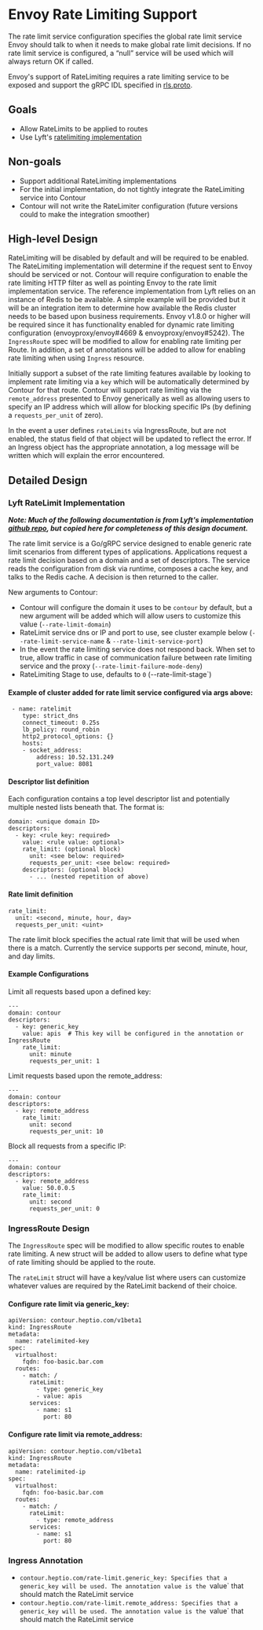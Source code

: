# Envoy Rate Limiting Support

The rate limit service configuration specifies the global rate limit service Envoy should talk to when it needs to make global rate limit decisions.
If no rate limit service is configured, a “null” service will be used which will always return OK if called.

Envoy's support of RateLimiting requires a rate limiting service to be exposed and support the gRPC IDL specified in [rls.proto](https://www.envoyproxy.io/docs/envoy/v1.9.0/api-v2/service/ratelimit/v2/rls.proto#envoy-api-file-envoy-service-ratelimit-v2-rls-proto).

## Goals

- Allow RateLimits to be applied to routes
- Use Lyft's [ratelimiting implementation](https://github.com/lyft/ratelimit)

## Non-goals

- Support additional RateLimiting implementations
- For the initial implementation, do not tightly integrate the RateLimiting service into Contour
- Contour will not write the RateLimiter configuration (future versions could to make the integration smoother)

## High-level Design

RateLimiting will be disabled by default and will be required to be enabled.
The RateLimiting implementation will determine if the request sent to Envoy should be serviced or not.
Contour will require configuration to enable the rate limiting HTTP filter as well as pointing Envoy to the rate limit implementation service.
The reference implementation from Lyft relies on an instance of Redis to be available. 
A simple example will be provided but it will be an integration item to determine how available the Redis cluster needs to be based upon business requirements.
Envoy v1.8.0 or higher will be required since it has functionality enabled for dynamic rate limiting configuration (envoyproxy/envoy#4669 & envoyproxy/envoy#5242).
The `IngressRoute` spec will be modified to allow for enabling rate limiting per Route.
In addition, a set of annotations will be added to allow for enabling rate limiting when using `Ingress` resource.

Initially support a subset of the rate limiting features available by looking to implement rate limiting via a `key` which will be automatically determined by Contour for that route.
Contour will support rate limiting via the `remote_address` presented to Envoy generically as well as allowing users to specify an IP address which will allow for blocking specific IPs (by defining a `requests_per_unit` of zero).

In the event a user defines `rateLimits` via IngressRoute, but are not enabled, the status field of that object will be updated to reflect the error.
If an Ingress object has the appropriate annotation, a log message will be written which will explain the error encountered.

## Detailed Design

### Lyft RateLimit Implementation

___Note: Much of the following documentation is from Lyft's implementation [github repo](https://github.com/lyft/ratelimit), but copied here for completeness of this design document.___

The rate limit service is a Go/gRPC service designed to enable generic rate limit scenarios from different types of applications. Applications request a rate limit decision based on a domain and a set of descriptors. The service reads the configuration from disk via runtime, composes a cache key, and talks to the Redis cache. A decision is then returned to the caller.

New arguments to Contour:

- Contour will configure the domain it uses to be `contour` by default, but a new argument will be added which will allow users to customize this value (`--rate-limit-domain`)
- RateLimit service dns or IP and port to use, see cluster example below (`--rate-limit-service-name` & `--rate-limit-service-port`)
- In the event the rate limiting service does not respond back. When set to true, allow traffic in case of communication failure between rate limiting service and the proxy (`--rate-limit-failure-mode-deny`)
- RateLimiting Stage to use, defaults to `0` (--rate-limit-stage`)


#### Example of cluster added for rate limit service configured via args above:
```
 - name: ratelimit
    type: strict_dns
    connect_timeout: 0.25s
    lb_policy: round_robin
    http2_protocol_options: {}
    hosts:
    - socket_address:
        address: 10.52.131.249
        port_value: 8081
```

#### Descriptor list definition

Each configuration contains a top level descriptor list and potentially multiple nested lists beneath that. The format is:

```
domain: <unique domain ID>
descriptors:
  - key: <rule key: required>
    value: <rule value: optional>
    rate_limit: (optional block)
      unit: <see below: required>
      requests_per_unit: <see below: required>
    descriptors: (optional block)
      - ... (nested repetition of above)
```

#### Rate limit definition
```
rate_limit:
  unit: <second, minute, hour, day>
  requests_per_unit: <uint>
```

The rate limit block specifies the actual rate limit that will be used when there is a match. Currently the service supports per second, minute, hour, and day limits.

#### Example Configurations

Limit all requests based upon a defined key:

```
---
domain: contour
descriptors:
  - key: generic_key
    value: apis  # This key will be configured in the annotation or IngressRoute
    rate_limit:
      unit: minute
      requests_per_unit: 1
```

Limit requests based upon the remote_address:
```
---
domain: contour
descriptors:
  - key: remote_address
    rate_limit:
      unit: second
      requests_per_unit: 10
```

Block all requests from a specific IP:
```
---
domain: contour
descriptors:
  - key: remote_address
    value: 50.0.0.5
    rate_limit:
      unit: second
      requests_per_unit: 0
```

### IngressRoute Design

The `IngressRoute` spec will be modified to allow specific routes to enable rate limiting.
A new struct will be added to allow users to define what type of rate limiting should be applied to the route.

The `rateLimit` struct will have a key/value list where users can customize whatever values are required by the RateLimit backend of their choice.

#### Configure rate limit via generic_key:
```
apiVersion: contour.heptio.com/v1beta1
kind: IngressRoute
metadata:
  name: ratelimited-key
spec:
  virtualhost:
    fqdn: foo-basic.bar.com
  routes:
    - match: /
      rateLimit:
        - type: generic_key
        - value: apis
      services:
        - name: s1
          port: 80
```

#### Configure rate limit via remote_address:
```
apiVersion: contour.heptio.com/v1beta1
kind: IngressRoute
metadata:
  name: ratelimited-ip
spec:
  virtualhost:
    fqdn: foo-basic.bar.com
  routes:
    - match: /
      rateLimit:
        - type: remote_address
      services:
        - name: s1
          port: 80
```

### Ingress Annotation

- `contour.heptio.com/rate-limit.generic_key: Specifies that a generic_key will be used. The annotation value is the `value` that should match the RateLimit service
- `contour.heptio.com/rate-limit.remote_address: Specifies that a generic_key will be used. The annotation value is the `value` that should match the RateLimit service
